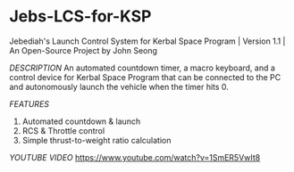 # Jebs-LCS-for-KSP
Jebediah's Launch Control System for Kerbal Space Program | Version 1.1 | An Open-Source Project by John Seong

*DESCRIPTION*  An automated countdown timer, a macro keyboard, and a control device for Kerbal Space Program that can be connected to the PC and autonomously launch the vehicle when the timer hits 0.

*FEATURES*
1. Automated countdown & launch
2. RCS & Throttle control
3. Simple thrust-to-weight ratio calculation

*YOUTUBE VIDEO*  https://www.youtube.com/watch?v=1SmER5VwIt8
